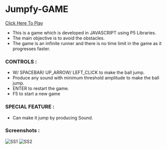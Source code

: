 # Jumpfy-GAME
[Click Here To Play](https://arnav-mandal1234.github.io/Jumpfy-Game/)

* This is a game which is developed in JAVASCRIPT using P5 Libraries.
* The main objective is to avoid the obstacles.
* The game is an infinite runner and there is no time limit in the game as it progresses faster.


### CONTROLS :


* W/ SPACEBAR/ UP_ARROW/ LEFT_CLICK to make the ball jump.
* Produce any sound with minimum threshold amplitude to make the ball jump.
* ENTER to restart the game.
* F5 to start a new game



### SPECIAL FEATURE :


* Can make it jump by producing Sound.

### Screenshots : 
![SS1](https://github.com/arnav-mandal1234/Jumpfy-Game/blob/master/Images/Screenshot2.PNG)
![SS2](https://github.com/arnav-mandal1234/Jumpfy-Game/blob/master/Images/Screenshot1.PNG)
